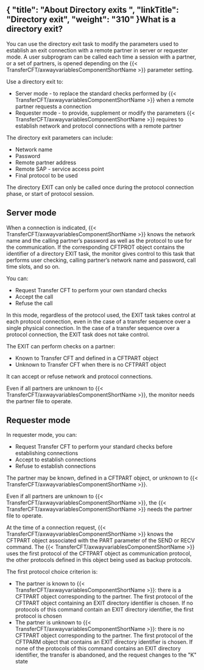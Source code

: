 {
    "title": "About Directory  exits ",
    "linkTitle": "Directory exit",
    "weight": "310"
}What is a directory exit?
-------------------------

You can use the directory exit
task to modify the parameters used to establish an exit connection with
a remote partner in server or requester mode. A user subprogram can
be called each time a session with a partner, or a set of partners, is
opened depending on the {{< TransferCFT/axwayvariablesComponentShortName  >}} parameter setting.

Use a directory exit to:

- Server mode -
    to replace the standard checks performed by {{< TransferCFT/axwayvariablesComponentShortName  >}} when a remote
    partner requests a connection
- Requester mode -
    to provide, supplement or modify the parameters {{< TransferCFT/axwayvariablesComponentShortName  >}} requires
    to establish network and protocol connections with a remote partner

The directory exit parameters can include:

- Network name
- Password
- Remote partner
    address
- Remote SAP - service
    access point
- Final protocol
    to be used

The directory EXIT can only be called once during the protocol connection
phase, or start of protocol session.

<span id="Server_mode"></span>

Server mode
-----------

When a connection is indicated, {{< TransferCFT/axwayvariablesComponentShortName  >}} knows the network name
and the calling partner’s password as well as the protocol to use for
the communication. If the corresponding CFTPROT object contains the identifier
of a directory EXIT task, the monitor gives control to this task that
performs user checking, calling partner’s network name and password, call
time slots, and so on.

You can:

- Request Transfer
    CFT to perform your own standard checks
- Accept the call
- Refuse the call

In this mode, regardless of the protocol used, the EXIT task takes control
at each protocol connection, even in the case of a transfer sequence over
a single physical connection. In the case of a transfer sequence over
a protocol connection, the EXIT task does not take control.

The EXIT can perform checks on a partner:

- Known to Transfer
    CFT and defined in a CFTPART object
- Unknown to Transfer
    CFT when there is no CFTPART object

It can accept or refuse network and protocol connections.

Even if all partners are unknown to {{< TransferCFT/axwayvariablesComponentShortName  >}}, the monitor needs
the partner file to operate.

<span id="Requester_mode"></span>

Requester mode
--------------

In requester mode, you can:

- Request Transfer
    CFT to perform your standard checks before establishing connections
- Accept to establish
    connections
- Refuse to establish
    connections

The partner may be known, defined in a CFTPART object, or unknown to
{{< TransferCFT/axwayvariablesComponentShortName  >}}.

Even if all partners are unknown to {{< TransferCFT/axwayvariablesComponentShortName  >}}, the {{< TransferCFT/axwayvariablesComponentShortName  >}} needs
the partner file to operate.

At the time of a connection request, {{< TransferCFT/axwayvariablesComponentShortName  >}} knows the CFTPART
object associated with the PART parameter of the SEND or RECV command.
The {{< TransferCFT/axwayvariablesComponentShortName  >}} uses the first protocol of the CFTPART object as communication
protocol, the other protocols defined in this object being used as backup
protocols.

The first protocol choice criterion is:

- The partner is
    known to {{< TransferCFT/axwayvariablesComponentShortName  >}}: there is a CFTPART object corresponding to the
    partner. The first protocol of the CFTPART object containing an EXIT directory
    identifier is chosen. If no protocols of this command contain an EXIT
    directory identifier, the first protocol is chosen
- The partner is
    unknown to {{< TransferCFT/axwayvariablesComponentShortName  >}}: there is no CFTPART object corresponding to the
    partner. The first protocol of the CFTPARM object that contains an EXIT
    directory identifier is chosen. If none of the protocols of this command
    contains an EXIT directory identifier, the transfer is abandoned, and
    the request changes to the "K" state
